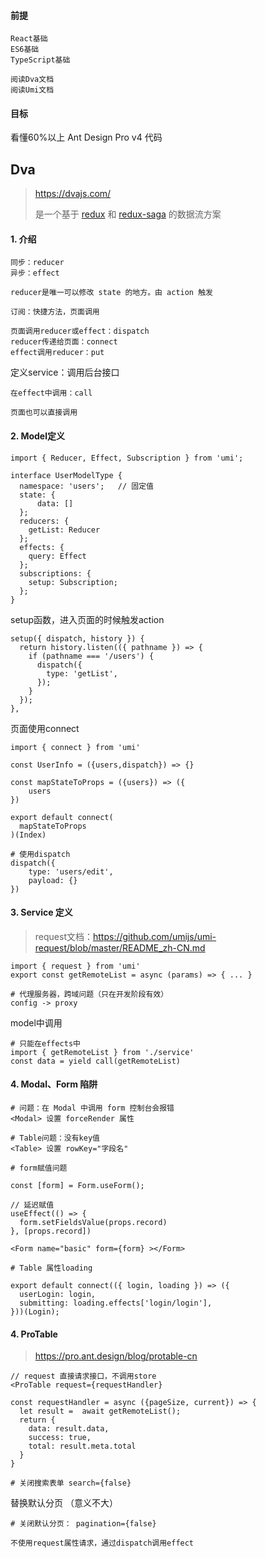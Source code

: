 #### 前提

```
React基础
ES6基础
TypeScript基础

阅读Dva文档
阅读Umi文档
```

#### 目标

看懂60%以上 Ant Design Pro v4 代码



## Dva

> https://dvajs.com/ 
>
> 是一个基于 [redux](https://github.com/reduxjs/redux) 和 [redux-saga](https://github.com/redux-saga/redux-saga) 的数据流方案

#### 1. 介绍

```
同步：reducer
异步：effect

reducer是唯一可以修改 state 的地方。由 action 触发

订阅：快捷方法，页面调用

页面调用reducer或effect：dispatch
reducer传递给页面：connect
effect调用reducer：put
```

定义service：调用后台接口

```
在effect中调用：call

页面也可以直接调用
```

#### 2. Model定义

```
import { Reducer, Effect, Subscription } from 'umi';

interface UserModelType {
  namespace: 'users';	// 固定值
  state: {
      data: []
  };
  reducers: {
    getList: Reducer
  };
  effects: {
    query: Effect
  };
  subscriptions: {
    setup: Subscription;
  };
}
```

setup函数，进入页面的时候触发action

```
setup({ dispatch, history }) {
  return history.listen(({ pathname }) => {
	if (pathname === '/users') {
	  dispatch({
		type: 'getList',
	  });
	}
  });
},
```

页面使用connect

```
import { connect } from 'umi'

const UserInfo = ({users,dispatch}) => {}

const mapStateToProps = ({users}) => ({
    users
})

export default connect(
  mapStateToProps
)(Index)

# 使用dispatch
dispatch({
	type: 'users/edit',
	payload: {}
})
```

#### 3. Service 定义

> request文档：https://github.com/umijs/umi-request/blob/master/README_zh-CN.md

```
import { request } from 'umi'
export const getRemoteList = async (params) => { ... }

# 代理服务器，跨域问题（只在开发阶段有效）
config -> proxy
```

model中调用

```
# 只能在effects中
import { getRemoteList } from './service'
const data = yield call(getRemoteList)
```

#### 4. Modal、Form 陷阱

```
# 问题：在 Modal 中调用 form 控制台会报错
<Modal> 设置 forceRender 属性

# Table问题：没有key值
<Table> 设置 rowKey="字段名"
```

```
# form赋值问题

const [form] = Form.useForm();

// 延迟赋值
useEffect(() => {
  form.setFieldsValue(props.record)
}, [props.record])

<Form name="basic" form={form} ></Form>
```

```
# Table 属性loading

export default connect(({ login, loading }) => ({
  userLogin: login,
  submitting: loading.effects['login/login'],
}))(Login);
```

#### 4. ProTable

> https://pro.ant.design/blog/protable-cn

```
// request 直接请求接口，不调用store
<ProTable request={requestHandler}

const requestHandler = async ({pageSize, current}) => {
  let result =  await getRemoteList();
  return {
    data: result.data,
    success: true,
    total: result.meta.total
  }
}

# 关闭搜索表单 search={false}
```
替换默认分页 <Pagination /> （意义不大）
```
# 关闭默认分页： pagination={false}

不使用request属性请求，通过dispatch调用effect
```

